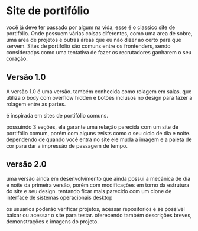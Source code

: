 # Site de portifólio

você já deve ter passado por algum na vida, esse é o classico site de portifólio. Onde possuem várias coisas diferentes, como uma area de sobre, uma area de projetos e outras áreas que eu não dizer ao certo para que servem. Sites de portifólio são comuns entre os frontenders, sendo consideradps como uma tentativa de fazer os recrutadores ganharem o seu coração.

Versão 1.0
-

A versão 1.0 é uma versão. também conhecida como rolagem em salas. que utiliza o body com overflow hidden e botões inclusos no design para fazer a rolagem entre as partes.

é inspirada em sites de portifólio comuns.

possuindo 3 seções, ela garante uma relação parecida com um site de portifólio comum, porém com alguns twists como o seu ciclo de dia e noite. dependendo de quando você entra no site ele muda a imagem e a paleta de cor para dar a impressão de passagem de tempo.

versão 2.0
-

uma versão ainda em desenvolvimento que ainda possui a mecânica de dia e noite da primeira versão, porém com modificações em torno da estrutura do site e seu design. tentando ficar mais parecido com um clone de interface de sistemas operacionais desktop

os usuarios poderão verificar projetos, acessar repositorios e se possível baixar ou acessar o site para testar. oferecendo também descrições breves, demonstrações e imagens do projeto.